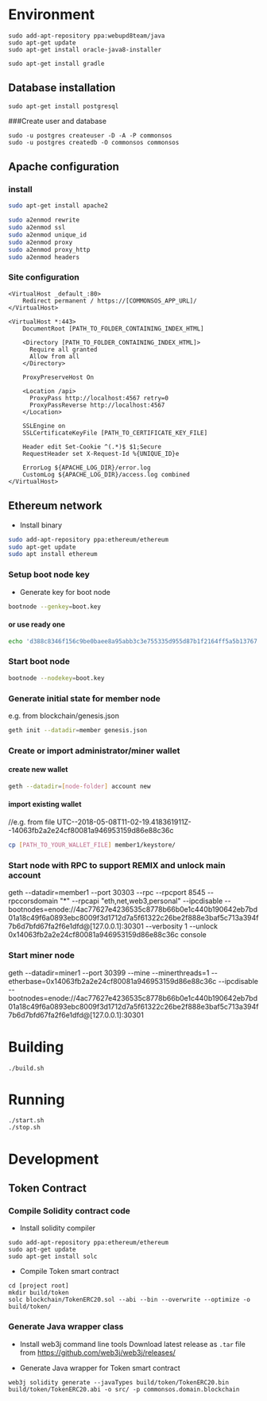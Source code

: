 # Environment

```
sudo add-apt-repository ppa:webupd8team/java
sudo apt-get update
sudo apt-get install oracle-java8-installer 

sudo apt-get install gradle 
```

## Database installation

```
sudo apt-get install postgresql
``` 

###Create user and database
```
sudo -u postgres createuser -D -A -P commonsos
sudo -u postgres createdb -O commonsos commonsos
```

## Apache configuration

### install
```bash
sudo apt-get install apache2

sudo a2enmod rewrite
sudo a2enmod ssl
sudo a2enmod unique_id
sudo a2enmod proxy
sudo a2enmod proxy_http
sudo a2enmod headers
```

### Site configuration
```
<VirtualHost _default_:80>
	Redirect permanent / https://[COMMONSOS_APP_URL]/
</VirtualHost>

<VirtualHost *:443>
    DocumentRoot [PATH_TO_FOLDER_CONTAINING_INDEX_HTML]

    <Directory [PATH_TO_FOLDER_CONTAINING_INDEX_HTML]>
      Require all granted
      Allow from all
    </Directory>

    ProxyPreserveHost On

    <Location /api>
      ProxyPass http://localhost:4567 retry=0
      ProxyPassReverse http://localhost:4567
    </Location>

    SSLEngine on
    SSLCertificateKeyFile [PATH_TO_CERTIFICATE_KEY_FILE]

    Header edit Set-Cookie ^(.*)$ $1;Secure
    RequestHeader set X-Request-Id %{UNIQUE_ID}e

    ErrorLog ${APACHE_LOG_DIR}/error.log
    CustomLog ${APACHE_LOG_DIR}/access.log combined
</VirtualHost>
```

## Ethereum network

- Install binary
```bash
sudo add-apt-repository ppa:ethereum/ethereum
sudo apt-get update
sudo apt install ethereum
```

### Setup boot node key

- Generate key for boot node 
```bash
bootnode --genkey=boot.key
```

#### or use ready one
```bash
echo 'd388c8346f156c9be0baee8a95abb3c3e755335d955d87b1f2164ff5a5b13767' > boot.key
```

### Start boot node
```bash
bootnode --nodekey=boot.key
```

### Generate initial state for member node
e.g. from blockchain/genesis.json
```bash
geth init --datadir=member genesis.json
```


### Create or import administrator/miner wallet

#### create new wallet 
```bash
geth --datadir=[node-folder] account new
```

#### import existing wallet
//e.g. from file UTC--2018-05-08T11-02-19.418361911Z--14063fb2a2e24cf80081a946953159d86e88c36c
```bash
cp [PATH_TO_YOUR_WALLET_FILE] member1/keystore/
```

### Start node with RPC to support REMIX and unlock main account
geth --datadir=member1 --port 30303 --rpc --rpcport 8545 --rpccorsdomain "*" --rpcapi "eth,net,web3,personal" --ipcdisable --bootnodes=enode://4ac77627e4236535c8778b66b0e1c440b190642eb7bd01a18c49f6a0893ebc8009f3d1712d7a5f61322c26be2f888e3baf5c713a394f7b6d7bfd67fa2f6e1dfd@[127.0.0.1]:30301 --verbosity 1 --unlock 0x14063fb2a2e24cf80081a946953159d86e88c36c console
### Start miner node
geth --datadir=miner1  --port 30399 --mine --minerthreads=1 --etherbase=0x14063fb2a2e24cf80081a946953159d86e88c36c --ipcdisable --bootnodes=enode://4ac77627e4236535c8778b66b0e1c440b190642eb7bd01a18c49f6a0893ebc8009f3d1712d7a5f61322c26be2f888e3baf5c713a394f7b6d7bfd67fa2f6e1dfd@[127.0.0.1]:30301


# Building

```
./build.sh
```

# Running

```
./start.sh
./stop.sh

```

# Development

## Token Contract

### Compile Solidity contract code 

- Install solidity compiler
```
sudo add-apt-repository ppa:ethereum/ethereum
sudo apt-get update
sudo apt-get install solc 
```

- Compile Token smart contract
```
cd [project root]
mkdir build/token
solc blockchain/TokenERC20.sol --abi --bin --overwrite --optimize -o build/token/
```

### Generate Java wrapper class

- Install web3j command line tools
Download latest release as ```.tar``` file from https://github.com/web3j/web3j/releases/

- Generate Java wrapper for Token smart contract
```
web3j solidity generate --javaTypes build/token/TokenERC20.bin build/token/TokenERC20.abi -o src/ -p commonsos.domain.blockchain
```